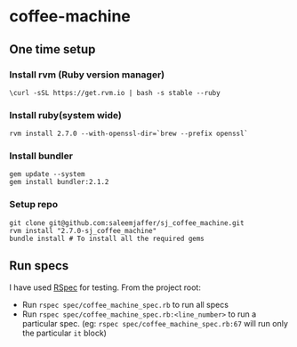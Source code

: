 # coffee-machine

## One time setup

### Install rvm (Ruby version manager)
`\curl -sSL https://get.rvm.io | bash -s stable --ruby`

### Install ruby(system wide)
```
rvm install 2.7.0 --with-openssl-dir=`brew --prefix openssl`
```

### Install bundler
```
gem update --system
gem install bundler:2.1.2
```

### Setup repo
```
git clone git@github.com:saleemjaffer/sj_coffee_machine.git
rvm install "2.7.0-sj_coffee_machine"
bundle install # To install all the required gems
```

## Run specs
I have used [RSpec](https://rspec.info/) for testing. From the project root:
- Run `rspec spec/coffee_machine_spec.rb` to run all specs
- Run `rspec spec/coffee_machine_spec.rb:<line_number>` to run a particular spec. (eg: `rspec spec/coffee_machine_spec.rb:67` will run only the particular `it` block)
